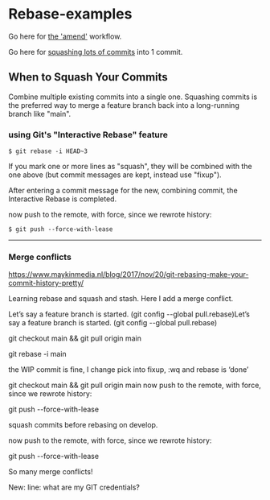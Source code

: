 # Rebase-examples

Go here for [the 'amend'](amend/README.md) workflow.

Go here for [squashing lots of commits](squish/README.md) into 1 commit.

## When to Squash Your Commits

Combine multiple existing commits into a single one. Squashing commits is the preferred way to merge a feature branch back into a long-running branch like "main".

### using Git's "Interactive Rebase" feature

```$ git rebase -i HEAD~3```

If you mark one or more lines as "squash", they will be combined with the one above (but commit messages are kept, instead use "fixup").

After entering a commit message for the new, combining commit, the Interactive Rebase is completed.

now push to the remote, with force, since we rewrote history:

```$ git push --force-with-lease```

---

### Merge conflicts

https://www.maykinmedia.nl/blog/2017/nov/20/git-rebasing-make-your-commit-history-pretty/

Learning rebase and squash and stash.
Here I add a merge conflict.

Let’s say a feature branch is started.
(git config --global pull.rebase)Let’s say a feature branch is started.
(git config --global pull.rebase)

git checkout main && git pull origin main

git rebase -i main

the WIP commit is fine, I change pick into fixup, :wq and rebase is ‘done’

git checkout main && git pull origin main
now push to the remote, with force, since we rewrote history:

git push --force-with-lease

squash commits before rebasing on develop.

now push to the remote, with force, since we rewrote history:

git push --force-with-lease

So many merge conflicts!

New: line: what are my GIT credentials?
